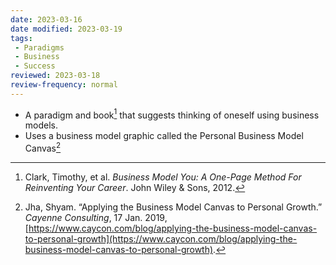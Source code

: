 ```yaml
---
date: 2023-03-16
date modified: 2023-03-19
tags: 
 - Paradigms
 - Business
 - Success
reviewed: 2023-03-18
review-frequency: normal
---
```

- A paradigm and book[^1] that suggests thinking of oneself using business models.
- Uses a business model graphic called the Personal Business Model Canvas[^2]

[^1]: Clark, Timothy, et al. _Business Model You: A One-Page Method For Reinventing Your Career_. John Wiley & Sons, 2012.
[^2]: Jha, Shyam. “Applying the Business Model Canvas to Personal Growth.” _Cayenne Consulting_, 17 Jan. 2019, [https://www.caycon.com/blog/applying-the-business-model-canvas-to-personal-growth](https://www.caycon.com/blog/applying-the-business-model-canvas-to-personal-growth).